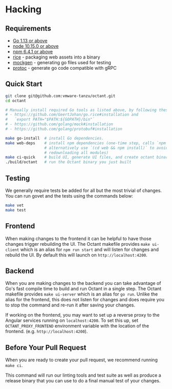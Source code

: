 # Hacking

## Requirements

* [Go 1.13 or above](https://golang.org/dl/)
* [node 10.15.0 or above](https://nodejs.org/en/)
* [npm 6.4.1 or above](https://www.npmjs.com/get-npm)
* [rice](https://github.com/GeertJohan/go.rice) - packaging web assets into a binary
* [mockgen](https://github.com/golang/mock) - generating go files used for testing
* [protoc](https://github.com/golang/protobuf) - generate go code compatible with gRPC

## Quick Start

```sh
git clone git@github.com:vmware-tanzu/octant.git
cd octant

# Manually install required Go tools as listed above, by following these instructions:
# - https://github.com/GeertJohan/go.rice#installation and
#   `export PATH="$PATH:${GOPATH}/bin"`
# - https://github.com/golang/mock#installation
# - https://github.com/golang/protobuf#installation

make go-install  # install Go dependencies.
make web-deps    # install npm dependencies (one-time step, calls `npm ci`;
                 # alternatively use `(cd web && npm install)` to avoid
                 # redownloading all modules)
make ci-quick    # build UI, generate UI files, and create octant binary.
./build/octant   # run the Octant binary you just built
```

## Testing

We generally require tests be added for all but the most trivial of changes. You can run govet and the tests using the commands below:

```sh
make vet
make test
```

## Frontend

When making changes to the frontend it can be helpful to have those changes trigger rebuilding the UI.
The Octant makefile provides `make ui-client` which is an alias for `npm run start` and will listen for changes and rebuild the UI.
By default this will launch on `http://localhost:4200`.

## Backend

When you are making changes to the backend you can take advantage of Go's fast compile time to build and run
Octant in a single step. The Octant makefile provides `make ui-server` which is an alias for `go run`. Unlike the
alias for the frontend, this does not listen for changes and does require you to stop the command and re-run it after
saving your changes.

If working on the frontend, you may want to set up a reverse proxy to the Angular services running on `localhost:4200`.
To set this up, set `OCTANT_PROXY_FRONTEND` environment variable with the location of the frontend.
(e.g. `http://localhost:4200`).

## Before Your Pull Request

When you are ready to create your pull request, we recommend running `make ci`.

This command will run our linting tools and test suite as well as produce a release binary that you can use to do a final
manual test of your changes.
